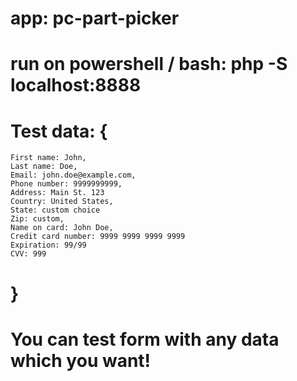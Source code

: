 # app: pc-part-picker

# run on powershell / bash: php -S localhost:8888

# Test data: {
	First name: John,
	Last name: Doe,
	Email: john.doe@example.com,
	Phone number: 9999999999,
	Address: Main St. 123
	Country: United States,
	State: custom choice
	Zip: custom,
	Name on card: John Doe,
	Credit card number: 9999 9999 9999 9999
	Expiration: 99/99
	CVV: 999
# }

# You can test form with any data which you want!
